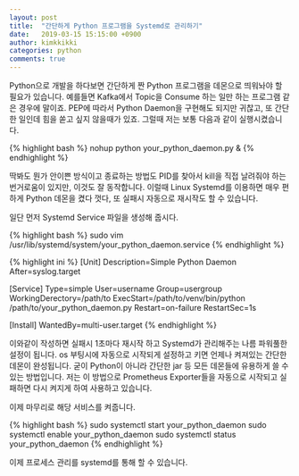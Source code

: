 ```yaml
---
layout: post
title:  "간단하게 Python 프로그램을 Systemd로 관리하기"
date:   2019-03-15 15:15:00 +0900
author: kimkkikki
categories: python
comments: true
---
```

Python으로 개발을 하다보면 간단하게 짠 Python 프로그램을 데몬으로 띄워놔야 할 필요가 있습니다. 예를들면 Kafka에서 Topic을 Consume 하는 일만 하는 프로그램 같은 경우에 말이죠. PEP에 따라서 Python Daemon을 구현해도 되지만 귀찮고, 또 간단한 일인데 힘을 쏟고 싶지 않을때가 있죠. 그럴때 저는 보통 다음과 같이 실행시켰습니다.

{% highlight bash %}
nohup python your_python_daemon.py &
{% endhighlight %}

딱봐도 뭔가 안이쁜 방식이고 종료하는 방법도 PID를 찾아서 kill을 직접 날려줘야 하는 번거로움이 있지만, 이것도 잘 동작합니다. 이럴때 Linux Systemd를 이용하면 매우 편하게 Python 데몬을 켰다 껏다, 또 실패시 자동으로 재시작도 할 수 있습니다.

일단 먼저 Systemd Service 파일을 생성해 줍시다.

{% highlight bash %}
sudo vim /usr/lib/systemd/system/your_python_daemon.service
{% endhighlight %}

{% highlight ini %}
[Unit]
Description=Simple Python Daemon
After=syslog.target

[Service]
Type=simple
User=username
Group=usergroup
WorkingDerectory=/path/to
ExecStart=/path/to/venv/bin/python /path/to/your_python_daemon.py
Restart=on-failure
RestartSec=1s

[Install]
WantedBy=multi-user.target
{% endhighlight %}

이와같이 작성하면 실패시 1초마다 재시작 하고 Systemd가 관리해주는 나름 파워풀한 설정이 됩니다. os 부팅시에 자동으로 시작되게 설정하고 키면 언제나 켜져있는 간단한 데몬이 완성됩니다. 
굳이 Python이 아니라 간단한 jar 등 모든 데몬들에 유용하게 쓸 수 있는 방법입니다. 저는 이 방법으로 Prometheus Exporter들을 자동으로 시작되고 실패하면 다시 켜지게 하여 사용하고 있습니다.

이제 마무리로 해당 서비스를 켜줍니다.

{% highlight bash %}
sudo systemctl start your_python_daemon
sudo systemctl enable your_python_daemon
sudo systemctl status your_python_daemon
{% endhighlight %}

이제 프로세스 관리를 systemd를 통해 할 수 있습니다.
